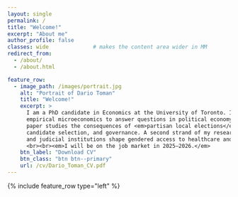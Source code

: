 ```yaml
---
layout: single
permalink: /
title: "Welcome!"
excerpt: "About me"
author_profile: false
classes: wide              # makes the content area wider in MM
redirect_from:
  - /about/
  - /about.html

feature_row:
  - image_path: /images/portrait.jpg
    alt: "Portrait of Dario Toman"
    title: "Welcome!"
    excerpt: >
      I am a PhD candidate in Economics at the University of Toronto. In my research, I employ
      empirical microeconomics to answer questions in political economy and health. My job market
      paper studies the consequences of <em>partisan local elections</em> for electoral competition,
      candidate selection, and governance. A second strand of my research examines how electoral
      and judicial institutions shape gendered access to healthcare and justice.
      <br><br><em>I will be on the job market in 2025–2026.</em>
    btn_label: "Download CV"
    btn_class: "btn btn--primary"
    url: /cv/Dario_Toman_CV.pdf
---
```


{% include feature_row type="left" %}
